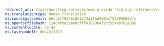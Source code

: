 ```yaml
---
redirect_url: /sql/reporting-services/wmi-provider-library-reference/reporting-services-wmi-provider-library-reference-ssrs
ms.translationtype: Human Translation
ms.sourcegitcommit: 6dccaff93a6c8b2374a1fad069b2f597898802fc
ms.openlocfilehash: 2148bf8a2ca6dcfff61670b439cc554a87b2e056
ms.contentlocale: de-de
ms.lasthandoff: 06/22/2017

---
```


